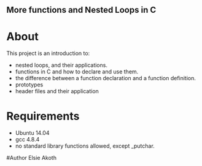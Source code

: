 ## More functions and Nested Loops in C
# About
This project is an introduction to:
* nested loops, and their applications.
* functions in C and how to declare and use them.
* the difference between a function declaration and a function definition.
* prototypes
* header files and their application

# Requirements
* Ubuntu 14.04
* gcc 4.8.4
* no standard library functions allowed, except _putchar.

#Author
Elsie Akoth
